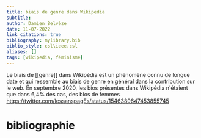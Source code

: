 ```yaml
---
title: biais de genre dans Wikipedia
subtitle:
author: Damien Belvèze
date: 11-07-2022
link_citations: true
bibliography: mylibrary.bib
biblio_style: csl\ieee.csl
aliases: []
tags: [wikipedia, féminisme]
---
```

Le biais de [[genre]] dans Wikipédia est un phénomène connu de longue date et qui ressemble au biais de genre en général dans la contribution sur le web. En septembre 2020, les bios présentes dans Wikipédia n'étaient que dans 6,4% des cas, des bios de femmes
https://twitter.com/lessanspagEs/status/1546389647453855745





# bibliographie

